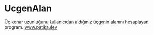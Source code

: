 # UcgenAlan
Üç kenar uzunluğunu kullanıcıdan aldığınız üçgenin alanını hesaplayan program. www.patika.dev
